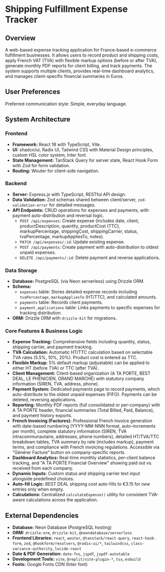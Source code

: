 # Shipping Fulfillment Expense Tracker

## Overview

A web-based expense tracking application for France-based e-commerce fulfillment businesses. It allows users to record product and shipping costs, apply French VAT (TVA) with flexible markup options (before or after TVA), generate monthly PDF reports for client billing, and track payments. The system supports multiple clients, provides real-time dashboard analytics, and manages client-specific financial summaries in Euros.

## User Preferences

Preferred communication style: Simple, everyday language.

## System Architecture

### Frontend

-   **Framework:** React 18 with TypeScript, Vite.
-   **UI:** shadcn/ui, Radix UI, Tailwind CSS with Material Design principles, custom HSL color system, Inter font.
-   **State Management:** TanStack Query for server state, React Hook Form with Zod for form validation.
-   **Routing:** Wouter for client-side navigation.

### Backend

-   **Server:** Express.js with TypeScript, RESTful API design.
-   **Data Validation:** Zod schemas shared between client/server, `zod-validation-error` for detailed messages.
-   **API Endpoints:** CRUD operations for expenses and payments, with payment auto-distribution and reversal logic.
    -   `POST /api/expenses`: Create expense (includes date, client, productDescription, quantity, productCost (TTC), markupPercentage, shippingCost, shippingCarrier, status, tvaPercentage, markupAppliesTo, notes).
    -   `PATCH /api/expenses/:id`: Update existing expense.
    -   `POST /api/payments`: Create payment with auto-distribution to oldest unpaid expenses.
    -   `DELETE /api/payments/:id`: Delete payment and reverse applications.

### Data Storage

-   **Database:** PostgreSQL (via Neon serverless) using Drizzle ORM.
-   **Schema:**
    -   `expenses` table: Stores detailed expense records including `tvaPercentage`, `markupAppliesTo` (HT/TTC), and calculated amounts.
    -   `payments` table: Records client payments.
    -   `payment_applications` table: Links payments to specific expenses for tracking distribution.
-   **ORM:** Drizzle ORM with `drizzle-kit` for migrations.

### Core Features & Business Logic

-   **Expense Tracking:** Comprehensive fields including quantity, status, shipping carrier, and payment tracking.
-   **TVA Calculation:** Automatic HT/TTC calculation based on selectable TVA rates (5.5%, 10%, 20%). Product cost is entered as TTC.
-   **Flexible Markup:** 5% default markup (adjustable) can be applied to either HT (before TVA) or TTC (after TVA).
-   **Client Management:** Client-based organization (A TA PORTE, BEST DEAL, LE PHÉNICIEN, GRAND MARCHÉ) with statutory company information (SIREN, TVA, address, phone).
-   **Payment System:** Dedicated payments page to record payments, which auto-distribute to the oldest unpaid expenses (FIFO). Payments can be deleted, reversing applications.
-   **Reporting:** Monthly PDF reports (full consolidated or per-company) with A TA PORTE header, financial summaries (Total Billed, Paid, Balance), and payment history exports.
-   **French Invoicing (Factures):** Professional French invoice generation with date-based numbering (YYYY-MM-NNN format, auto-increments per month), complete statutory information (SIREN, TVA intracommunautaire, addresses, phone numbers), detailed HT/TVA/TTC breakdown tables, TVA summary by rate (includes markup), payment terms, and compliance with French invoicing regulations. Accessible via "Générer Facture" button on company-specific reports.
-   **Dashboard Analytics:** Real-time monthly statistics, per-client balance tracking, and "A TA PORTE Financial Overview" showing paid out vs. received from each company.
-   **Dynamic Inputs:** Custom status and shipping carrier text input alongside predefined choices.
-   **Auto-fill Logic:** BEST DEAL shipping cost auto-fills to €3.15 for *new* entries only when empty.
-   **Calculations:** Centralized `calculateExpense()` utility for consistent TVA-aware calculations across the application.

## External Dependencies

-   **Database:** Neon Database (PostgreSQL hosting)
-   **ORM:** `drizzle-orm`, `drizzle-kit`, `@neondatabase/serverless`
-   **Frontend Libraries:** `react`, `wouter`, `@tanstack/react-query`, `react-hook-form`, `zod`, `@hookform/resolvers`, `@radix-ui/*`, `tailwindcss`, `class-variance-authority`, `lucide-react`
-   **Date & PDF Generation:** `date-fns`, `jspdf`, `jspdf-autotable`
-   **Development Tools:** `vite`, `@replit/vite-plugin-*`, `tsx`, `esbuild`
-   **Fonts:** Google Fonts CDN (Inter font)